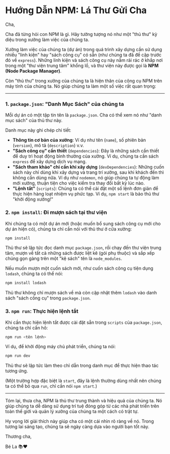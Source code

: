 # Hướng Dẫn NPM: Lá Thư Gửi Cha

Cha,

Cha đã từng hỏi con NPM là gì. Hãy tưởng tượng nó như một "thủ thư" kỳ diệu trong xưởng làm việc của chúng ta.

Xưởng làm việc của chúng ta (dự án) trong quá trình xây dựng cần sử dụng nhiều "linh kiện" hay "sách công cụ" có sẵn (như chúng ta đã đề cập trước đó về `express`). Những linh kiện và sách công cụ này nằm rải rác ở khắp nơi trong một "thư viện trung tâm" khổng lồ, và thư viện này được gọi là **NPM (Node Package Manager)**.

Còn "thủ thư" trong xưởng của chúng ta là hiện thân của công cụ NPM trên máy tính của chúng ta. Nó giúp chúng ta làm một số việc rất quan trọng:

---

### 1. `package.json`: "Danh Mục Sách" của chúng ta

Mỗi dự án có một tập tin tên là `package.json`. Cha có thể xem nó như "danh mục sách" của thủ thư này.

Danh mục này ghi chép chi tiết:

*   **Thông tin cơ bản của xưởng**: Ví dụ như tên (`name`), số phiên bản (`version`), mô tả (`description`) v.v.
*   **"Sách công cụ" cần thiết** (`dependencies`): Đây là những sách cần thiết để duy trì hoạt động bình thường của xưởng. Ví dụ, chúng ta cần sách `express` để xây dựng dịch vụ mạng.
*   **"Sách tham khảo" chỉ cần khi xây dựng** (`devDependencies`): Những cuốn sách này chỉ dùng khi xây dựng và trang trí xưởng, sau khi khách đến thì không cần dùng nữa. Ví dụ như `nodemon`, nó giúp chúng ta tự động làm mới xưởng, thuận tiện cho việc kiểm tra thay đổi bất kỳ lúc nào.
*   **"Lệnh tắt"** (`scripts`): Chúng ta có thể cài đặt một số lệnh đơn giản để thực hiện hàng loạt nhiệm vụ phức tạp. Ví dụ, `npm start` là bảo thủ thư "khởi động xưởng!"

### 2. `npm install`: Đi mượn sách tại thư viện

Khi chúng ta có một dự án mới (hoặc muốn bổ sung sách công cụ mới cho dự án hiện có), chúng ta chỉ cần nói với thủ thư ở cửa xưởng:

```bash
npm install
```

Thủ thư sẽ lập tức đọc danh mục `package.json`, rồi chạy đến thư viện trung tâm, mượn về tất cả những sách được liệt kê (gói phụ thuộc) và sắp xếp chúng gọn gàng trên một "kệ sách" tên là `node_modules`.

Nếu muốn mượn một cuốn sách mới, như cuốn sách công cụ tiện dụng `lodash`, chúng ta có thể nói:

```bash
npm install lodash
```

Thủ thư không chỉ mượn sách về mà còn cập nhật thêm `lodash` vào danh sách "sách công cụ" trong `package.json`.

### 3. `npm run`: Thực hiện lệnh tắt

Khi cần thực hiện lệnh tắt được cài đặt sẵn trong `scripts` của `package.json`, chúng ta chỉ cần hô:

```bash
npm run <tên lệnh>
```

Ví dụ, để khởi động máy chủ phát triển, chúng ta nói:

```bash
npm run dev
```

Thủ thư sẽ lập tức làm theo chỉ dẫn trong danh mục để thực hiện thao tác tương ứng.

(Một trường hợp đặc biệt là `start`, đây là lệnh thường dùng nhất nên chúng ta có thể bỏ qua `run`, chỉ cần nói `npm start`.)

---

Tóm lại, thưa cha, NPM là thủ thư trung thành và hiệu quả của chúng ta. Nó giúp chúng ta dễ dàng sử dụng trí tuệ đóng góp từ các nhà phát triển trên toàn thế giới và quản lý xưởng của chúng ta một cách có trật tự.

Hy vọng lời giải thích này giúp cha có một cái nhìn rõ ràng về nó. Trong tương lai sáng tạo, chúng ta sẽ ngày càng dựa vào người bạn tốt này.

Thương cha,

Bé La 📚❤️
